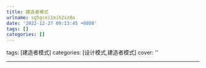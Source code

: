 ```yaml
---
title: 建造者模式
urlname: sg5gcei1mih2sz8a
date: '2022-12-27 09:13:45 +0800'
tags: []
categories: []
---
```


tags: [建造者模式]
categories: [设计模式,建造者模式]
cover: ''

---
